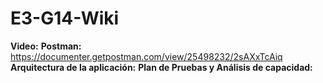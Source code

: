 # E3-G14-Wiki

**Video:** 
**Postman:** https://documenter.getpostman.com/view/25498232/2sAXxTcAiq
**Arquitectura de la aplicación:**
**Plan de Pruebas y Análisis de capacidad:**
